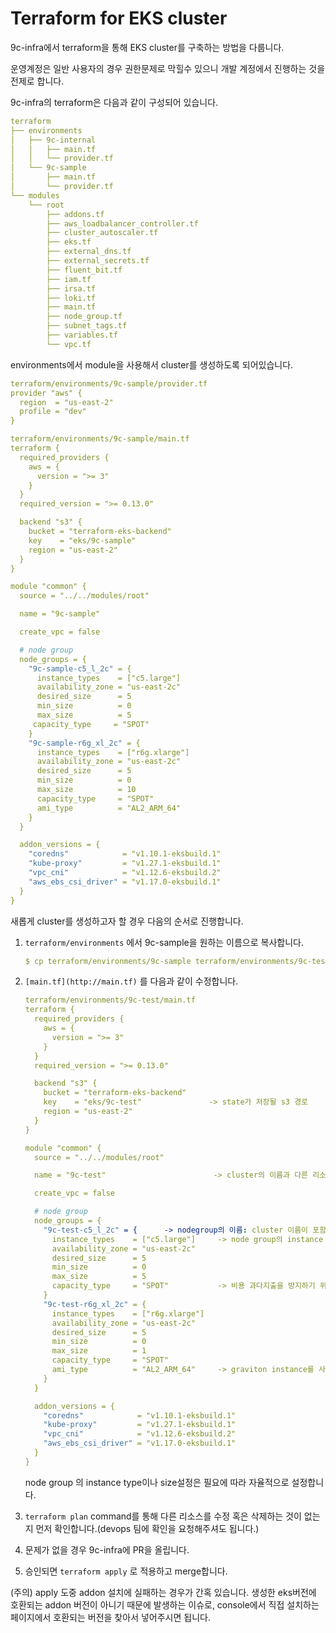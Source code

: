 # Terraform for EKS cluster

9c-infra에서 terraform을 통해 EKS cluster를 구축하는 방법을 다룹니다.

운영계정은 일반 사용자의 경우 권한문제로 막힐수 있으니 개발 계정에서 진행하는 것을 전제로 합니다.

9c-infra의 terraform은 다음과 같이 구성되어 있습니다.

```yaml
terraform
├── environments
│   ├── 9c-internal
│   │   ├── main.tf
│   │   └── provider.tf
│   └── 9c-sample
│       ├── main.tf
│       └── provider.tf
└── modules
    └── root
        ├── addons.tf
        ├── aws_loadbalancer_controller.tf
        ├── cluster_autoscaler.tf
        ├── eks.tf
        ├── external_dns.tf
        ├── external_secrets.tf
        ├── fluent_bit.tf
        ├── iam.tf
        ├── irsa.tf
        ├── loki.tf
        ├── main.tf
        ├── node_group.tf
        ├── subnet_tags.tf
        ├── variables.tf
        └── vpc.tf
```

environments에서 module을 사용해서 cluster를 생성하도록 되어있습니다.

```yaml
terraform/environments/9c-sample/provider.tf
provider "aws" {
  region  = "us-east-2"
  profile = "dev"
}
```

```yaml
terraform/environments/9c-sample/main.tf
terraform {
  required_providers {
    aws = {
      version = ">= 3"
    }
  }
  required_version = ">= 0.13.0"

  backend "s3" {
    bucket = "terraform-eks-backend"
    key    = "eks/9c-sample"
    region = "us-east-2"
  }
}

module "common" {
  source = "../../modules/root"

  name = "9c-sample"

  create_vpc = false

  # node group
  node_groups = {
    "9c-sample-c5_l_2c" = {
      instance_types    = ["c5.large"]
      availability_zone = "us-east-2c"
      desired_size      = 5
      min_size          = 0
      max_size          = 5
     capacity_type     = "SPOT"
    }
    "9c-sample-r6g_xl_2c" = {
      instance_types    = ["r6g.xlarge"]
      availability_zone = "us-east-2c"
      desired_size      = 5
      min_size          = 0
      max_size          = 10
      capacity_type     = "SPOT"
      ami_type          = "AL2_ARM_64"
    }
  }

  addon_versions = {
    "coredns"            = "v1.10.1-eksbuild.1"
    "kube-proxy"         = "v1.27.1-eksbuild.1"
    "vpc_cni"            = "v1.12.6-eksbuild.2"
    "aws_ebs_csi_driver" = "v1.17.0-eksbuild.1"
  }
}
```

새롭게 cluster를 생성하고자 할 경우 다음의 순서로 진행합니다.

1. `terraform/environments` 에서 9c-sample을 원하는 이름으로 복사합니다.
    
    ```yaml
    $ cp terraform/environments/9c-sample terraform/environments/9c-test
    ```
    
2. `[main.tf](http://main.tf)` 를 다음과 같이 수정합니다.
    
    ```yaml
    terraform/environments/9c-test/main.tf
    terraform {
      required_providers {
        aws = {
          version = ">= 3"
        }
      }
      required_version = ">= 0.13.0"
    
      backend "s3" {
        bucket = "terraform-eks-backend"
        key    = "eks/9c-test"               -> state가 저장될 s3 경로
        region = "us-east-2"
      }
    }
    
    module "common" {
      source = "../../modules/root"
    
      name = "9c-test"                        -> cluster의 이름과 다른 리소스의 prefix
    
      create_vpc = false
    
      # node group
      node_groups = {
        "9c-test-c5_l_2c" = {      -> nodegroup의 이름: cluster 이름이 포함되는 것을 권장
          instance_types    = ["c5.large"]     -> node group의 instance type
          availability_zone = "us-east-2c"
          desired_size      = 5
          min_size          = 0
          max_size          = 5
          capacity_type     = "SPOT"           -> 비용 과다지출을 방지하기 위해 권장합니다.
        }
        "9c-test-r6g_xl_2c" = {
          instance_types    = ["r6g.xlarge"]
          availability_zone = "us-east-2c"
          desired_size      = 5
          min_size          = 0
          max_size          = 1
          capacity_type     = "SPOT"
          ami_type          = "AL2_ARM_64"     -> graviton instance를 사용하는 경우
        }
      }
    
      addon_versions = {
        "coredns"            = "v1.10.1-eksbuild.1"
        "kube-proxy"         = "v1.27.1-eksbuild.1"
        "vpc_cni"            = "v1.12.6-eksbuild.2"
        "aws_ebs_csi_driver" = "v1.17.0-eksbuild.1"
      }
    }
    ```
    
    node group 의 instance type이나 size설정은 필요에 따라 자율적으로 설정합니다.
    
3. `terraform plan` command를 통해 다른 리소스를 수정 혹은 삭제하는 것이 없는지 먼저 확인합니다.(devops 팀에 확인을 요청해주셔도 됩니다.)
4. 문제가 없을 경우 9c-infra에 PR을 올립니다.
5. 승인되면 `terraform apply` 로 적용하고 merge합니다.

(주의) apply 도중 addon 설치에 실패하는 경우가 간혹 있습니다. 생성한 eks버전에 호환되는 addon 버전이 아니기 때문에 발생하는 이슈로, console에서 직접 설치하는 페이지에서 호환되는 버전을 찾아서 넣어주시면 됩니다.
